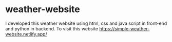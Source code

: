 # weather-website
I developed this weather website using html, css and java script in front-end and python in backend. To visit this website https://simple-weather-website.netlify.app/
